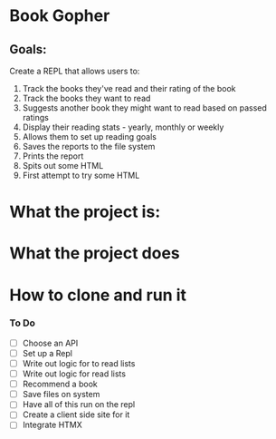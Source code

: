 # Book Gopher

## Goals:

Create a REPL that allows users to:

1. Track the books they've read and their rating of the book
2. Track the books they want to read
3. Suggests another book they might want to read based on passed ratings
4. Display their reading stats - yearly, monthly or weekly
5. Allows them to set up reading goals
6. Saves the reports to the file system
7. Prints the report
8. Spits out some HTML
9. First attempt to try some HTML

# What the project is:

# What the project does

# How to clone and run it

### To Do

- [ ] Choose an API
- [ ] Set up a Repl
- [ ] Write out logic for to read lists
- [ ] Write out logic for read lists
- [ ] Recommend a book
- [ ] Save files on system
- [ ] Have all of this run on the repl
- [ ] Create a client side site for it
- [ ] Integrate HTMX
